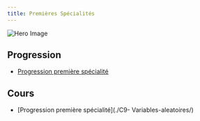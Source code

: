 ```yaml
---
title: Premières Spécialités
---
```

![Hero Image](https://res.cloudinary.com/dpw19qolx/image/upload/t_cover-image/v1562051079/close-up-colorful-count-1329295.jpg)

## Progression

- [Progression première spécialité](./progression-premiere)

## Cours

- [Progression première spécialité](./C9- Variables-aleatoires/)